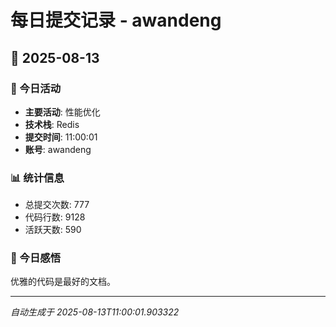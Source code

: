 # 每日提交记录 - awandeng

## 📅 2025-08-13

### 🎯 今日活动
- **主要活动**: 性能优化
- **技术栈**: Redis
- **提交时间**: 11:00:01
- **账号**: awandeng

### 📊 统计信息
- 总提交次数: 777
- 代码行数: 9128
- 活跃天数: 590

### 💭 今日感悟
优雅的代码是最好的文档。

---
*自动生成于 2025-08-13T11:00:01.903322*
